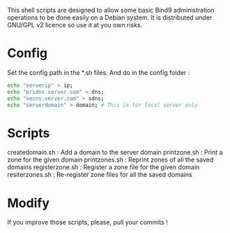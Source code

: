 This shell scripts are designed to allow some basic Bind9 administration operations to be done easily on a Debian system. It is distributed under GNU/GPL v2 licence so use it at you own risks.

# Config
Set the config path in the *.sh files. And do in the config folder :
```sh
echo "serverip" > ip;
echo "pridns.server.com" > dns;
echo "secns.server.com" > sdns;
echo "serverdomain" > domain; # This is for local server only
```

# Scripts
createdomain.sh : Add a domain to the server domain
printzone.sh : Print a zone for the given domain
printzones.sh : Reprint zones of all the saved domains
registerzone.sh : Register a zone file for the given domain
resiterzones.sh : Re-register zone files for all the saved domains

# Modify
If you improve those scripts, please, pull your commits !
